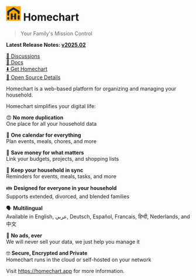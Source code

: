 # <img alt=logo src=homechart.png width=40px> Homechart

> Your Family's Mission Control

**Latest Release Notes: [v2025.02](https://homechart.app/blog/whats-new-202502/)**

[:speech_balloon: Discussions](https://github.com/candiddev/homechart/discussions)\
[:book: Docs](https://homechart.app/docs/)\
[:arrow_down: Get Homechart](https://homechart.app/docs/guides/get-homechart/)\
[:eyes: Open Source Details](https://candid.dev/open-source)

Homechart is a web-based platform for organizing and managing your household.

Homechart simplifies your digital life:

😍 **No more duplication**\
One place for all your household data

📅 **One calendar for everything**\
Plan events, meals, chores, and more

🔗 **Save money for what matters**\
Link your budgets, projects, and shopping lists

📣 **Keep your household in sync**\
Reminders for events, meals, tasks, and more

👪 **Designed for everyone in your household**\
Supports extended, divorced, and blended families

🗣️ **Multilingual**\
Available in English, عربي, Deutsch, Español, Francais, हिन्दी, Nederlands, and 中文

🙌 **No ads, ever**\
We will never sell your data, we just help you manage it

🤓 **Secure, Encrypted and Private**\
Homechart runs in the cloud or self-hosted on your network

Visit https://homechart.app for more information.
